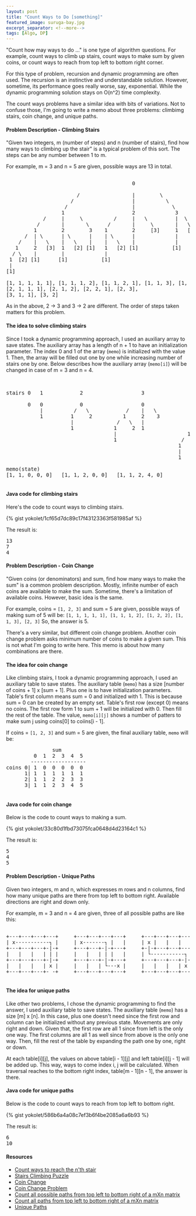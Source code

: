 ```yaml
---
layout: post
title: "Count Ways to Do [something]"
featured_image: suruga-bay.jpg
excerpt_separator: <!--more-->
tags: [Algo, DP]
---
```


"Count how may ways to do ..." is one type of algorithm questions.
For example, count ways to climb up stairs, count ways to make sum by given coins, 
or count ways to reach from top left to bottom right corner.
<!--more-->
For this type of problem, recursion and dynamic programming are often used.
The recursion is an instinctive and understandable solution.
However, sometime, its performance goes really worse, say, exponential.
While the dynamic programming solution stays on O(n^2) time complexity.

The count ways problems have a similar idea with bits of variations.
Not to confuse those, I'm going to write a memo about three problems:
climbimg stairs, coin change, and unique paths.


#### Problem Description - Climbing Stairs ####

"Given two integers, m (number of steps) and n (number of stairs),
find how many ways to climbing up the stair"
is a typical problem of this sort.
The steps can be any number between 1 to m.

For example, m = 3 and n = 5 are given,
possible ways are 13 in total.

<pre>

                                         0

                       /                 |        \
                     /                   |          \
                   /                     |            \
                  1                      2             3
            /     |     \          /     |   \         |  \
          /       |       \      /       |     \       |   \
         1        2        3    1        2     [3]     1   [2]
      /  | \      | \      |    | \      |             |
    /    |   \    |   \    |    |   \    |             |
   1     2   [3]  1   [2] [1]   1   [2] [1]           [1]
  / \    |        |             |
 1  [2] [1]      [1]           [1]
 |
[1]

[1, 1, 1, 1, 1], [1, 1, 1, 2], [1, 1, 2, 1], [1, 1, 3], [1, 2, 1, 1], [1, 2, 2], [1, 3, 1]
[2, 1, 1, 1], [2, 1, 2], [2, 2, 1], [2, 3],
[3, 1, 1], [3, 2]
</pre>

As in the above, 2 -> 3 and 3 -> 2 are different.
The order of steps taken matters for this problem.


#### The idea to solve climbing stairs ####

Since I took a dynamic programming approach, I used an auxiliary array to save states.
The auxiliary array has a length of n + 1 to have an initialization parameter.
The index 0 and 1 of the array (`memo`) is initialized with the value 1.
Then, the array will be filled out one by one while increasing number of stairs one by one.
Below describes how the auxiliary array (`memo[i]`) will be changed in case of  m = 3 and n = 4.

<pre>


stairs 0   1            2                   3                          4

       0   0            0                   0                          0
           |          /   \            /    |   \                /     |     \
           1         1     2          1     2    3              1      2      3
                     |              /   \   |                 / | \    | \    |
                     1             1     2  1               /   |  \   |  \   |
                                   |                       1    2   3  1   2  1
                                   1                     /   \  |      |
                                                        1     2 1      1
                                                        |
                                                        1

memo(state)
[1, 1, 0, 0, 0]   [1, 1, 2, 0, 0]   [1, 1, 2, 4, 0]          [1, 1, 2, 4, 7]

</pre>

#### Java code for climbing stairs ###

Here's the code to count ways to climbing stairs.

{% gist yokolet/1cf65d7dc89c17f43123363f581985af %}

The result is:

<pre>
13
7
4
</pre>

#### Problem Description - Coin Change ####

"Given coins (or denominators) and sum, find how many ways to make the sum"
is a common problem description.
Mostly, infinite number of each coins are available to make the sum.
Sometime, there's a limitation of available coins.
However, basic idea is the same.

For example, coins = `[1, 2, 3]` and sum = 5 are given,
possible ways of making sum of 5 will be:
`[1, 1, 1, 1, 1], [1, 1, 1, 2], [1, 2, 2], [1, 1, 3], [2, 3]`
So, the answer is 5.

There's a very similar, but different coin change problem.
Another coin change problem asks minimum number of coins to make a given sum.
This is not what I'm going to write here.
This memo is about how many combinations are there.


#### The idea for coin change  ####

Like climbing stairs, I took a dynamic programming approach, I used an auxiliary table
to save states.
The auxiliary table (`memo`) has a size [number of coins + 1] x [sum + 1].
Plus one is to have initialization parameters.
Table's first column means sum = 0 and initialized with 1.
This is because sum = 0 can be created by an empty set.
Table's first row (except 0) means no coins.
The first row form 1 to sum + 1 will be initialized with 0.
Then fill the rest of the table.
The value, `memo[i][j]` shows a number of patters to make sum j using coins[0] to coiins[i - 1].

If coins = `[1, 2, 3]` and sum = 5 are given, the final auxiliary table, `memo` will be:

<pre>
               sum
         0  1  2  3  4  5
        ------------------
coins 0| 1  0  0  0  0  0
      1| 1  1  1  1  1  1
      2| 1  1  2  2  3  3
      3| 1  1  2  3  4  5

</pre>


#### Java code for coin change ###

Below is the code to count ways to making a sum.

{% gist yokolet/33c80d1fbd73075fca0648d4d23164c1 %}

The result is:

<pre>
5
4
5
</pre>


#### Problem Description - Unique Paths ####

Given two integers, m and n, which expresses m rows and n columns,
find how many unique paths are there from top left to bottom right.
Available directions are right and down only.

For example, m = 3 and n = 4 are given, three of all possible paths
are like this:

<pre>

+---+---+---+---+     +---+---+---+---+     +---+---+---+---+
| x-----------┐ |     | x-------┐ |   |     | x |   |   |   |
+---+---+---+-|-+     +---+---+-|-+---+     +-|-+---+---+---+
|   |   |   | | |     |   |   | | |   |     | └-----------┐ |
+---+---+---+-|-+     +---+---+-|-+---+     +---+---+---+-|-+
|   |   |   | x |     |   |   | └---x |     |   |   |   | x |
+---+---+---+- -+     +---+---+---+---+     +---+---+---+---+

</pre>


#### The idea for unique paths ####

Like other two problems, I chose the dynamic programming to find the answer,
I used auxiliary table to save states.
The auxiliary table (`memo`) has a size [m] x [n].
In this case, plus one doesn't need since the first row and column can be
initialized without any previous state.
Movements are only right and down.
Given that, the first row are all 1 since from left is the only one way.
The first columns are all 1 as well since from above is the only one way.
Then, fill the rest of the table by expanding the path one by one, right or down.

At each table[i][j], the values on above table[i - 1][j] and left table[i][j - 1] will be added up.
This way, ways to come index i, j will be calculated.
When traversal reaches to the bottom right index, table[m - 1][n - 1], the answer is there.


#### Java code  for unique paths ####

Below is the code to count ways to reach from top left to bottom right.

{% gist yokolet/586b6a4a08c7ef3b6f4be2085a6a6b93 %}

The result is:

<pre>
6
10
</pre>


#### Resources ####

- [Count ways to reach the n'th stair](http://www.geeksforgeeks.org/count-ways-reach-nth-stair/)
- [Stairs Climbing Puzzle](http://algorithms.tutorialhorizon.com/dynamic-programming-stairs-climbing-puzzle/)
- [Coin Change](http://www.geeksforgeeks.org/dynamic-programming-set-7-coin-change/)
- [Coin Change Problem](http://algorithms.tutorialhorizon.com/dynamic-programming-coin-change-problem/)
- [Count all possible paths from top left to bottom right of a mXn matrix](http://www.geeksforgeeks.org/count-possible-paths-top-left-bottom-right-nxm-matrix/)
- [Count all paths from top left to bottom right of a mXn matrix](http://algorithms.tutorialhorizon.com/dynamic-programming-count-all-paths-from-top-left-to-bottom-right-of-a-mxn-matrix/)
- [Unique Paths](http://www.programcreek.com/2014/05/leetcode-unique-paths-java/)
